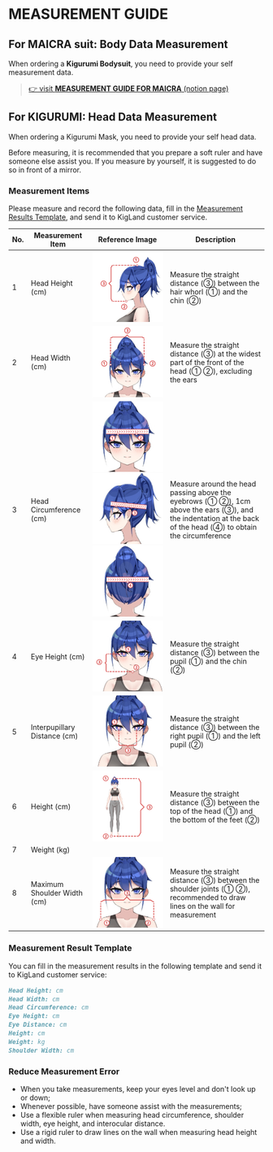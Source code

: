 # MEASUREMENT GUIDE

## For MAICRA suit: Body Data Measurement

When ordering a **Kigurumi Bodysuit**, you need to provide your self measurement data.

> [👉 visit **MEASUREMENT GUIDE FOR MAICRA** (notion page)](https://kigland.notion.site/KIG-LAND-MAICRA-Custom-Versions-Measurement-Guide-for-Kigurumi-Bodysuits-f07f069fdfb747e9b68d5ae74018f625?pvs=74)

## For KIGURUMI: Head Data Measurement

When ordering a Kigurumi Mask, you need to provide your self head data.

Before measuring, it is recommended that you prepare a soft ruler and have someone else assist you. If you measure by yourself, it is suggested to do so in front of a mirror.

### Measurement Items

Please measure and record the following data, fill in the [Measurement Results Template](#measurement-result-template), and send it to KigLand customer service.

| No. | Measurement Item | Reference Image | Description |
| --- | ---------------- | --------------- | ----------- |
| 1   | Head Height (cm) | <img src="./assets/new_measurement/head_height.jpg" width="300" /> | Measure the straight distance (③) between the hair whorl (①) and the chin (②) |
| 2   | Head Width (cm)  | <img src="./assets/new_measurement/head_width.jpg" width="300" /> | Measure the straight distance (③) at the widest part of the front of the head (① ②), excluding the ears |
| 3   | Head Circumference (cm) | <img src="./assets/new_measurement/head_circumference_1.jpg" width="300" /> <img src="./assets/new_measurement/head_circumference_2.jpg" width="300" /> <img src="./assets/new_measurement/head_circumference_3.jpg" width="300" /> | Measure around the head passing above the eyebrows (① ②), 1cm above the ears (③), and the indentation at the back of the head (④) to obtain the circumference |
| 4   | Eye Height (cm)  | <img src="./assets/new_measurement/eye_height.jpg" width="300" /> | Measure the straight distance (③) between the pupil (①) and the chin (②) |
| 5   | Interpupillary Distance (cm) | <img src="./assets/new_measurement/eye_distance.jpg" width="300" /> | Measure the straight distance (③) between the right pupil (①) and the left pupil (②) |
| 6   | Height (cm)      | <img src="./assets/new_measurement/body_height.jpg" width="300" /> | Measure the straight distance (③) between the top of the head (①) and the bottom of the feet (②) |
| 7   | Weight (kg)      | | |
| 8   | Maximum Shoulder Width (cm) | <img src="./assets/new_measurement/max_shoulder_width.jpg" width="300" /> | Measure the straight distance (③) between the shoulder joints (① ②), recommended to draw lines on the wall for measurement |                        |

### Measurement Result Template

You can fill in the measurement results in the following template and send it to KigLand customer service:

```markdown
Head Height: cm
Head Width: cm
Head Circumference: cm
Eye Height: cm
Eye Distance: cm
Height: cm
Weight: kg
Shoulder Width: cm
```

### Reduce Measurement Error

- When you take measurements, keep your eyes level and don't look up or down;
- Whenever possible, have someone assist with the measurements;
- Use a flexible ruler when measuring head circumference, shoulder width, eye height, and interocular distance.
- Use a rigid ruler to draw lines on the wall when measuring head height and width.
